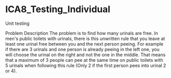 # ICA8_Testing_Individual
Unit testing

Problem Description
The problem is to find how many urinals are free. In men's public toilets with urinals, there is this unwritten rule 
that you leave at least one urinal free between you and the next person peeing. For example if there are 3 urinals 
and one person is already peeing in the left one, you will choose the urinal on the right and not the one in the 
middle. That means that a maximum of 3 people can pee at the same time on public toilets with 5 urinals when 
following this rule (Only 2 if the first person pees into urinal 2 or 4). 
